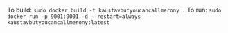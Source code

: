 To build: `sudo docker build -t kaustavbutyoucancallmerony .`
To run: `sudo docker run -p 9001:9001 -d --restart=always kaustavbutyoucancallmerony:latest`